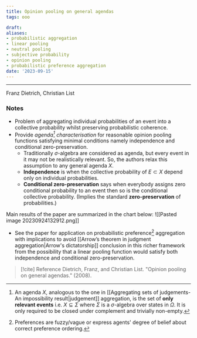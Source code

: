 ```yaml
---
title: Opinion pooling on general agendas
tags: ooo

draft:
aliases:
- probabilistic aggregation
- linear pooling
- neutral pooling
- subjective probability
- opinion pooling
- probabilistic preference aggregation
date: '2023-09-15'
---
```

---
Franz Dietrich, Christian List
### Notes
- Problem of aggregating individual probabilities of an event into a collective probability whilst preserving probabilistic coherence.
- Provide _agenda[^1] characterisation_ for reasonable opinion pooling functions satisfying minimal conditions namely independence and conditional zero-preservation.
	- Traditionally $\sigma$-algebra are considered as agenda, but every event in it may not be realistically relevant. So, the authors relax this assumption to any general agenda $X$.
	- **Independence** is when the collective probability of $E \subset X$ depend only on individual probabilities.
	- **Conditional zero-preservation** says when everybody assigns zero conditional probability to an event then so is the conditional collective probability. (Implies the standard **zero-preservation** of probabilities.)

Main results of the paper are summarized in the chart below:
![[Pasted image 20230924132912.png]]


<!-- - Unions or intersections of every event in a $\sigma$-algebra may not always be realistically relevant, as well as, such artificial events need satisfy independence and conditional zero-preservation 
	- e.g. a group leader would reasonably consider what's concerning and priority than every imaginable action plan in the $\sigma$-algebra. -->

- See the paper for application on probabilistic preference[^2] aggregation with implications to avoid [[Arrow’s theorem in judgment aggregation|Arrow's dictatorship]] conclusion in this richer framework from the possibility that a linear pooling function would satisfy both independence and conditional zero-preservation.

[^1]: An agenda $X$, analogous to the one in [[Aggregating sets of judgements-An impossibility result|judgement]] aggregation, is the set of **only relevant events** i.e. $X \subseteq \Sigma$ where $\Sigma$ is a $\sigma$-algebra over states in $\Omega$. It is only required to be closed under complement and trivially non-empty.
[^2]: Preferences are fuzzy/vague or express agents' degree of belief about correct preference ordering.



> [!cite] Reference
> Dietrich, Franz, and Christian List. "Opinion pooling on general agendas." (2008).

